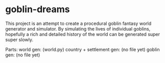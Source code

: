# goblin-dreams
This project is an attempt to create a procedural goblin fantasy world generator and simulator. By simulating the lives of individual goblins, hopefully a rich and detailed history of the world can be generated super super slowly.

Parts:
  world gen: (world.py)
  country + settlement gen: (no file yet)
  goblin gen: (no file yet)
